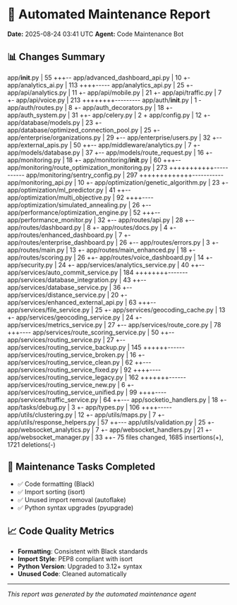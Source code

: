 # 🤖 Automated Maintenance Report

**Date:** 2025-08-24 03:41 UTC
**Agent:** Code Maintenance Bot

## 📊 Changes Summary

app/__init__.py                                 |  55 +++--
 app/advanced_dashboard_api.py                   |  10 +-
 app/analytics_ai.py                             | 113 ++++-----
 app/analytics_api.py                            |  25 +-
 app/api/analytics.py                            |  11 +-
 app/api/mobile.py                               |  21 +-
 app/api/traffic.py                              |   7 +-
 app/api/voice.py                                | 213 ++++++++---------
 app/auth/__init__.py                            |   1 -
 app/auth/routes.py                              |   8 +-
 app/auth_decorators.py                          |  18 +-
 app/auth_system.py                              |  31 ++-
 app/celery.py                                   |   2 +
 app/config.py                                   |  12 +-
 app/database/models.py                          |  23 +-
 app/database/optimized_connection_pool.py       |  25 +-
 app/enterprise/organizations.py                 |  29 +--
 app/enterprise/users.py                         |  32 +--
 app/external_apis.py                            |  50 ++--
 app/middleware/analytics.py                     |   7 +-
 app/models/database.py                          |  37 +--
 app/models/route_request.py                     |  16 +-
 app/monitoring.py                               |  18 +-
 app/monitoring/__init__.py                      |  60 +++--
 app/monitoring/route_optimization_monitoring.py | 273 +++++++++++-----------
 app/monitoring/sentry_config.py                 | 297 +++++++++++++-----------
 app/monitoring_api.py                           |  10 +-
 app/optimization/genetic_algorithm.py           |  23 +-
 app/optimization/ml_predictor.py                |  41 ++--
 app/optimization/multi_objective.py             |  92 ++++----
 app/optimization/simulated_annealing.py         |  26 +--
 app/performance/optimization_engine.py          |  52 +++--
 app/performance_monitor.py                      |  32 +--
 app/routes/api.py                               |  28 +--
 app/routes/dashboard.py                         |   8 +-
 app/routes/docs.py                              |   4 +-
 app/routes/enhanced_dashboard.py                |   7 +-
 app/routes/enterprise_dashboard.py              |  26 +--
 app/routes/errors.py                            |   3 +-
 app/routes/main.py                              |  13 +-
 app/routes/main_enhanced.py                     |  18 +-
 app/routes/scoring.py                           |  26 ++-
 app/routes/voice_dashboard.py                   |  14 +-
 app/security.py                                 |  24 +-
 app/services/analytics_service.py               |  40 ++--
 app/services/auto_commit_service.py             | 184 ++++++++-------
 app/services/database_integration.py            |  43 ++--
 app/services/database_service.py                |  36 +--
 app/services/distance_service.py                |  20 +-
 app/services/enhanced_external_api.py           |  63 +++--
 app/services/file_service.py                    |  25 +-
 app/services/geocoding_cache.py                 |  13 +-
 app/services/geocoding_service.py               |  24 +-
 app/services/metrics_service.py                 |  27 +--
 app/services/route_core.py                      |  78 +++----
 app/services/route_scoring_service.py           |  50 ++--
 app/services/routing_service.py                 |  27 +--
 app/services/routing_service_backup.py          | 145 ++++++------
 app/services/routing_service_broken.py          |  16 +-
 app/services/routing_service_clean.py           |  62 ++---
 app/services/routing_service_fixed.py           |  92 ++++----
 app/services/routing_service_legacy.py          | 162 +++++++------
 app/services/routing_service_new.py             |   6 +-
 app/services/routing_service_unified.py         |  99 ++++----
 app/services/traffic_service.py                 |  64 ++---
 app/socketio_handlers.py                        |  18 +-
 app/tasks/debug.py                              |   3 +-
 app/types.py                                    | 106 ++++-----
 app/utils/clustering.py                         |  12 +-
 app/utils/maps.py                               |   7 +-
 app/utils/response_helpers.py                   |  57 ++---
 app/utils/validation.py                         |  25 +-
 app/websocket_analytics.py                      |   7 +-
 app/websocket_handlers.py                       |  21 +-
 app/websocket_manager.py                        |  33 ++-
 75 files changed, 1685 insertions(+), 1721 deletions(-)

## 🔧 Maintenance Tasks Completed

- ✅ Code formatting (Black)
- ✅ Import sorting (isort)  
- ✅ Unused import removal (autoflake)
- ✅ Python syntax upgrades (pyupgrade)

## 📈 Code Quality Metrics

- **Formatting**: Consistent with Black standards
- **Import Style**: PEP8 compliant with isort
- **Python Version**: Upgraded to 3.12+ syntax
- **Unused Code**: Cleaned automatically

---
*This report was generated by the automated maintenance agent*
